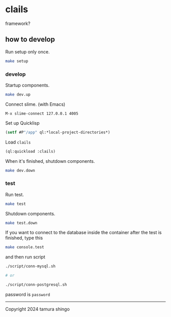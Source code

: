 # clails
framework?

## how to develop

Run setup only once.

```sh
make setup
```

### develop

Startup components.

```sh
make dev.up
```


Connect slime.
(with Emacs)

```
M-x slime-connect 127.0.0.1 4005
```


Set up Quicklisp

```lisp
(setf #P"/app" ql:*local-project-directories*)
```


Load `clails`

```lisp
(ql:quickload :clails)
```



When it's finished, shutdown components.


```sh
make dev.down
```


### test


Run test.

```sh
make test
```


Shutdown components.

```sh
make test.down
```

If you want to connect to the database inside the container after the test is finished, type this

```sh
make console.test
```

and then run script

```sh
./script/conn-mysql.sh

# or

./script/conn-postgresql.sh
```

password is `password`


---
Copyright 2024 tamura shingo
